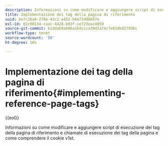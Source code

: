 ```yaml
---
description: Informazioni su come modificare e aggiungere script di esecuzione dei tag della pagina di riferimento e chiamate di esecuzione dei tag della pagina e come comprendere il cookie v1st.
title: Implementazione dei tag della pagina di riferimento
uuid: be7c26a8-278e-43c2-a452-b6a72d96667e
exl-id: 02c08134-caac-4428-b03f-ce723eac4059
source-git-commit: b1dda69a606a16dccca30d2a74c7e63dbd27936c
workflow-type: tm+mt
source-wordcount: '50'
ht-degree: 16%

---
```


# Implementazione dei tag della pagina di riferimento{#implementing-reference-page-tags}

{{eol}}

Informazioni su come modificare e aggiungere script di esecuzione dei tag della pagina di riferimento e chiamate di esecuzione dei tag della pagina e come comprendere il cookie v1st.
